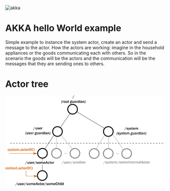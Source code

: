 ![akka](https://upload.wikimedia.org/wikipedia/en/thumb/5/5e/Akka_toolkit_logo.svg/1200px-Akka_toolkit_logo.svg.png)

# AKKA hello World example
Simple example to instance the system actor, create an actor and send a message to the actor.
How the actors are working: imagine in the household appliances or the goods communicating each with others. 
So in the scenario the goods will be the actors and the communication will be the messages that they 
are sending ones to others.    


# Actor tree
![actor top tree](./_media/actor_top_tree.png)